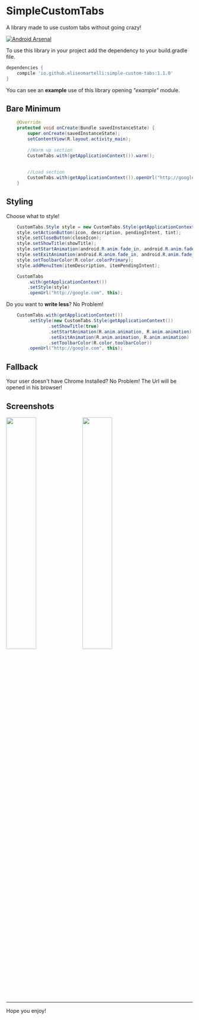 # SimpleCustomTabs
A library made to use custom tabs without going crazy!

[![Android Arsenal](https://img.shields.io/badge/Android%20Arsenal-SimpleCustomTabs-orange.svg?style=flat)](http://android-arsenal.com/details/1/2950)

To use this library in your project add the dependency to your build.gradle file.

```gradle
dependencies {
    compile 'io.github.eliseomartelli:simple-custom-tabs:1.1.0'
}
```

You can see an **example** use of this library opening *"example"* module.

## Bare Minimum 

```java
    @Override
    protected void onCreate(Bundle savedInstanceState) {
        super.onCreate(savedInstanceState);
        setContentView(R.layout.activity_main);
        
        //Warm up section
        CustomTabs.with(getApplicationContext()).warm();
        
        
        //Load section
        CustomTabs.with(getApplicationContext()).openUrl("http://google.com", this);
    }
```

## Styling 

Choose what to style!

```java
    CustomTabs.Style style = new CustomTabs.Style(getApplicationContext());
    style.setActionButton(icon, description, pendingIntent, tint);
    style.setCloseButton(closeIcon);
    style.setShowTitle(showTitle);
    style.setStartAnimation(android.R.anim.fade_in, android.R.anim.fade_out);
    style.setExitAnimation(android.R.anim.fade_in, android.R.anim.fade_out);
    style.setToolbarColor(R.color.colorPrimary);
    style.addMenuItem(itemDescription, itemPendingIntent);

    CustomTabs
        .with(getApplicationContext())
        .setStyle(style)
        .openUrl("http://google.com", this);
```
Do you want to **write less**? No Problem!

```java
    CustomTabs.with(getApplicationContext())
        .setStyle(new CustomTabs.Style(getApplicationContext())
                .setShowTitle(true)
                .setStartAnimation(R.anim.animation, R.anim.animation)
                .setExitAnimation(R.anim.animation, R.anim.animation)
                .setToolbarColor(R.color.toolbarColor))
        .openUrl("http://google.com", this);
```

## Fallback
Your user doesn't have Chrome Installed? No Problem!
The Url will be opened in his browser!

## Screenshots

<img width="40%" src="https://github.com/eliseomartelli/SimpleCustomTabs/raw/master/assets/Screenshot2.jpg"/>
<img width="40%" src="https://github.com/eliseomartelli/SimpleCustomTabs/raw/master/assets/Screenshot1.jpg"/>

***

Hope you enjoy!
